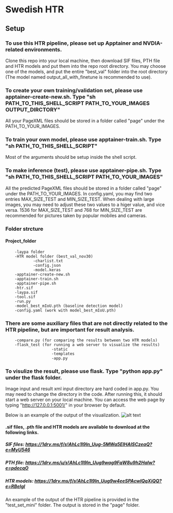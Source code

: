 # Swedish HTR

## Setup
### To use this HTR pipeline, please set up Apptainer and NVDIA-related environments.

Clone this repo into your local machine, then download SIF files, PTH file and HTR models and put them into the repo root directory.
You may choose one of the models, and put the entire "best_val" folder into the root directory (The model named output_all_with_finetune is recommended to use).

### To create your own training/validation set, please use apptainer-create-new.sh. Type "sh PATH_TO_THIS_SHELL_SCRIPT PATH_TO_YOUR_IMAGES OUTPUT_DIRCTORY"
All your PageXML files should be stored in a folder called "page" under the PATH_TO_YOUR_IMAGES.

### To train your own model, please use apptainer-train.sh. Type "sh PATH_TO_THIS_SHELL_SCRIPT"
Most of the arguments should be setup inside the shell script.

### To make inference (test), please use apptainer-pipe.sh. Type "sh PATH_TO_THIS_SHELL_SCRIPT PATH_TO_YOUR_IMAGES"
All the predicted PageXML files should be stored in a folder called "page" under the PATH_TO_YOUR_IMAGES.
In config.yaml, you may find two entries MAX_SIZE_TEST and MIN_SIZE_TEST. When dealing with large images, you may need to adjust these two values to a higer value, and vice versa.
1536 for MAX_SIZE_TEST and 768 for MIN_SIZE_TEST are recommended for pictures taken by popular mobiles and cameras.


### Folder strcture
#### Project_folder
        -laypa folder
        -HTR model folder (best_val_nov30)
                -charlist.txt
                -config.json
                -model.keras
        -apptainer-create-new.sh
        -apptainer-train.sh
        -apptainer-pipe.sh
        -htr.sif
        -laypa.sif
        -tool.sif
        -run.py
        -model_best_mIoU.pth (baseline detection model)
        -config.yaml (work with model_best_mIoU.pth)

### There are some auxiliary files that are not directly related to the HTR pipeline, but are important for result analysis.
        -compare.py (for comparing the results between two HTR models)
        -flask_test (for running a web server to visualize the results)
                        -static
                        -templates
                        -app.py

### To visulize the result, please use flask. Type "python app.py" under the flask folder.
Image input and result xml input directory are hard coded in app.py. You may need to change the directory in the code.
After running this, it should start a web server on your local machine. You can access the web page by typing "http://127.0.0.1:5001/" in your browser by default.

Below is an example of the output of the visualization.
![alt text](./flask_test/static/output.png "Example output")

#### .sif files, .pth file and HTR models are available to download at the following links.

##### SIF files: https://1drv.ms/f/s!AhLc1l9ln_Uug-5MWa5ElHAlSCzeaQ?e=MyU546
##### PTH file: https://1drv.ms/u/s!AhLc1l9ln_Uug9wag9FqW8u9h2HaIw?e=pdecqO
##### HTR models: https://1drv.ms/f/s!AhLc1l9ln_Uug9w4eeSPAcwlQqXiQQ?e=RBeIgl

An example of the output of the HTR pipeline is provided in the "test_set_mini" folder. The output is stored in the "page" folder.